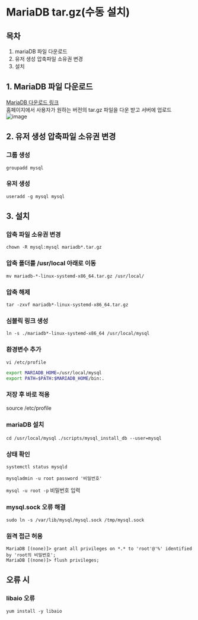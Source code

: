 # MariaDB tar.gz(수동 설치)
## 목차
1. mariaDB 파일 다운로드
2. 유저 생성 압축파일 소유권 변경
3. 설치

## 1. MariaDB 파일 다운로드
[MariaDB 다운로드 링크](https://mariadb.org/download/?t=mariadb&p=mariadb&r=11.1.2&os=windows&cpu=x86_64&pkg=msi&m=blendbyte)  
홈페이지에서 사용자가 원하는 버전의 tar.gz 파일을 다운 받고 서버에 업로드  
![image](https://github.com/JunPyo0117/my-note/assets/80608601/6948e86a-4f13-48ae-a4f3-28754b6b2e5b)  

## 2. 유저 생성 압축파일 소유권 변경
### 그룹 생성
`groupadd mysql`   

### 유저 생성
`useradd -g mysql mysql`  

## 3. 설치
### 압축 파일 소유권 변경
`chown -R mysql:mysql mariadb*.tar.gz`

### 압축 폴더를 /usr/local 아래로 이동
`mv mariadb-*-linux-systemd-x86_64.tar.gz /usr/local/ `

### 압축 해제
`tar -zxvf mariadb*-linux-systemd-x86_64.tar.gz`

### 심볼릭 링크 생성
`ln -s ./mariadb*-linux-systemd-x86_64 /usr/local/mysql`

### 환경변수 추가
`vi /etc/profile`  

```bash
export MARIADB_HOME=/usr/local/mysql 
export PATH=$PATH:$MARIADB_HOME/bin:.
```

### 저장 후 바로 적용
source /etc/profile

### mariaDB 설치
`cd /usr/local/mysql`
`./scripts/mysql_install_db --user=mysql`


### 상태 확인
`systemctl status mysqld`

`mysqladmin -u root password '비밀번호'`

`mysql -u root -p`
비밀번호 입력

### mysql.sock 오류 해결 
`sudo ln -s /var/lib/mysql/mysql.sock /tmp/mysql.sock`

### 원격 접근 허용
```
MariaDB [(none)]> grant all privileges on *.* to 'root'@'%' identified by 'root의 비밀번호';
MariaDB [(none)]> flush privileges;
```  

## 오류 시
### libaio 오류
`yum install -y libaio`
